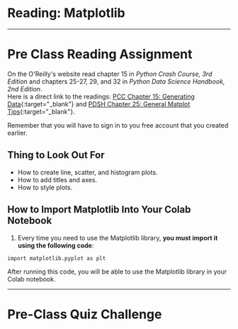 #  Reading: Matplotlib

---

# Pre Class Reading Assignment

On the O'Reilly's website read chapter 15 in _Python Crash Course, 3rd Edition_ and chapters 25-27, 29, and 32 in _Python Data Science Handbook, 2nd Edition_. 
</br>Here is a direct link to the readings: [PCC Chapter 15: Generating Data](https://learning.oreilly.com/library/view/python-crash-course/9781492071266/xhtml/ch15.xhtml){:target="_blank"} and [PDSH Chapter 25: General Matplot Tips](https://learning.oreilly.com/library/view/python-data-science/9781098121211/ch25.html){:target="_blank"}.

Remember that you will have to sign in to you free account that you created earlier.

## Thing to Look Out For
 - How to create line, scatter, and histogram plots.
 - How to add titles and axes.
 - How to style plots.

## How to Import Matplotlib Into Your Colab Notebook
1. Every time you need to use the Matplotlib library, **you must import it using the following code**:

```
import matplotlib.pyplot as plt
```

After running this code, you will be able to use the Matplotlib library in your Colab notebook.

---

# Pre-Class Quiz Challenge
